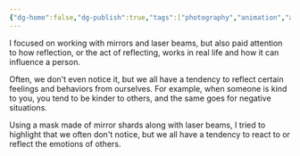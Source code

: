 ```yaml
---
{"dg-home":false,"dg-publish":true,"tags":["photography","animation","audio-visual"],"permalink":"/photography/reflex/","dgPassFrontmatter":true}
---
```


I focused on working with mirrors and laser beams, but also paid attention to how reflection, or 
the act of reflecting, works in real life  and how it can influence a person.  

Often, we don't even notice it, but we all have a tendency to reflect certain feelings and behaviors from ourselves. For example, when someone is kind to you, you tend to be kinder to others, and the  same goes for negative situations.  

Using a mask made of mirror shards along with laser beams, I tried  to highlight that we often don't notice, but we all have a tendency  to react to or reflect the emotions of others.